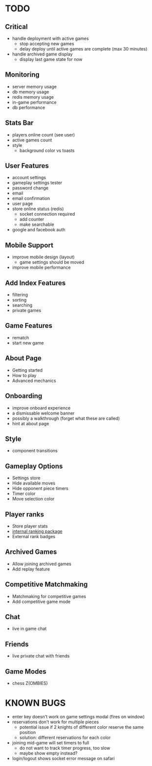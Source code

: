 # TODO

## Critical
- handle deployment with active games
  - stop accepting new games
  - delay deploy until active games are complete (max 30 minutes)
- handle archived game display
  - display last game state for now

## Monitoring
- server memory usage
- db memory usage
- redis memory usage
- in-game performance
- db performance

## Stats Bar
- players online count (see user)
- active games count
- style
  - background color vs toasts

## User Features
- account settings
- gameplay settings tester
- password change
- email
- email confirmation
- user page
- store online status (redis)
  - socket connection required
  - add counter
  - make searchable
- google and facebook auth

## Mobile Support
- improve mobile design (layout)
  - game settings should be moved
- improve mobile performance

## Add Index Features
- filtering
- sorting
- searching
- private games

## Game Features
- rematch
- start new game

## About Page
- Getting started
- How to play
- Advanced mechanics

## Onboarding
- improve onboard experience
- a dismissable welcome banner
- possibly a walkthrough (forget what these are called)
- hint at about page

## Style
- component transitions

## Gameplay Options
- Settings store
- Hide available moves
- Hide opponent piece timers
- Timer color
- Move selection color

## Player ranks
- Store player stats
- [internal ranking package](https://www.npmjs.com/package/glicko2)
- External rank badges

## Archived Games
- Allow joining archived games
- Add replay feature

## Competitive Matchmaking
- Matchmaking for competitive games
- Add competitive game mode

## Chat
- live in game chat

## Friends
- live private chat with friends

## Game Modes
- chess Z(OMBIES)

# KNOWN BUGS
- enter key doesn't work on game settings modal (fires on window)
- reservations don't work for multiple pieces
  - potential issue if 2 knights of different color reserve the same position
  - solution: different reservations for each color
- joining mid-game will set timers to full
  - do not want to track timer progress, too slow
  - maybe show empty instead?
- login/logout shows socket error message on safari
